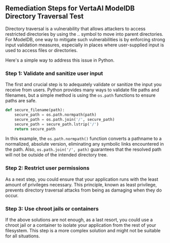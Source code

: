 

## Remediation Steps for VertaAI ModelDB Directory Traversal Test
Directory traversal is a vulnerability that allows attackers to access restricted directories by using the .. symbol to move into parent directories. For ModelDB, one way to mitigate such vulnerabilities is by enforcing strong input validation measures, especially in places where user-supplied input is used to access files or directories.

Here's a simple way to address this issue in Python.

### Step 1: Validate and sanitize user input
The first and crucial step is to adequately validate or sanitize the input you receive from users. Python provides many ways to validate file paths and filenames, but a simple method is using the `os.path` functions to ensure paths are safe.

```python
def secure_filename(path):
    secure_path = os.path.normpath(path)
    secure_path = os.path.join('/', secure_path)
    secure_path = secure_path.lstrip('/')
    return secure_path
```

In this example, the `os.path.normpath()` function converts a pathname to a normalized, absolute version, eliminating any symbolic links encountered in the path. Also, `os.path.join('/', path)` guarantees that the resolved path will not be outside of the intended directory tree.

### Step 2: Restrict user permissions
As a next step, you could ensure that your application runs with the least amount of privileges necessary. This principle, known as least privilege, prevents directory traversal attacks from being as damaging when they do occur. 

### Step 3: Use chroot jails or containers
If the above solutions are not enough, as a last resort, you could use a chroot jail or a container to isolate your application from the rest of your filesystem. This step is a more complex solution and might not be suitable for all situations. 